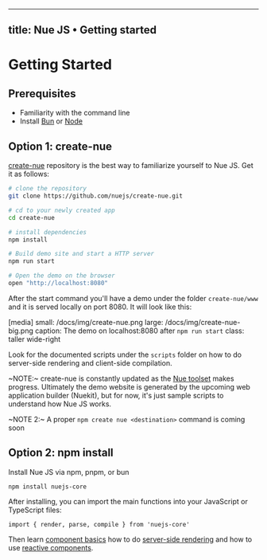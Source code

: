 
---
title: Nue JS • Getting started
---

# Getting Started

## Prerequisites

- Familiarity with the command line
- Install [Bun](//bun.sh) or [Node](//nodejs.org/en)


## Option 1: create-nue
[create-nue](//github.com/nuejs/create-nue) repository is the best way to familiarize yourself to Nue JS. Get it as follows:

``` sh
# clone the repository
git clone https://github.com/nuejs/create-nue.git

# cd to your newly created app
cd create-nue

# install dependencies
npm install

# Build demo site and start a HTTP server
npm run start

# Open the demo on the browser
open "http://localhost:8080"
```

After the start command you'll have a demo under the folder `create-nue/www` and it is served locally on port 8080. It will look like this:

[media]
  small: /docs/img/create-nue.png
  large: /docs/img/create-nue-big.png
  caption: The demo on localhost:8080 after `npm run start`
  class: taller wide-right


Look for the documented scripts under the `scripts` folder on how to do server-side rendering and client-side compilation.

~NOTE:~ create-nue is constantly updated as the [Nue toolset](/tools/) makes progress. Ultimately the demo website is generated by the upcoming web application builder (Nuekit), but for now, it's just sample scripts to understand how Nue JS works.

~NOTE 2:~ A proper `npm create nue <destination>` command is coming soon

## Option 2: npm install
Install Nue JS via npm, pnpm, or bun

```
npm install nuejs-core
```

After installing, you can import the main functions into your  JavaScript or TypeScript files:

```
import { render, parse, compile } from 'nuejs-core'
```

Then learn [component basics](component-basics.html) how to do [server-side rendering](server-side-components.html) and how to use [reactive components](reactive-components.html).


